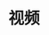 # 视频

<script setup>
    let data=[{name:'通用视频',code:'AnVideoNormal'},
    {name:'流视频',code:'AnVideoStream'},
    {name:'背景音效',code:'AnAudioNormal'}]
</script>

<element :data="data"></element>
